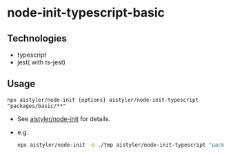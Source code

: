 # node-init-typescript-basic

## Technologies

- typescript
- jest( with ts-jest)

## Usage

```npx aistyler/node-init {options} aistyler/node-init-typescript "packages/basic/**"```

- See [aistyler/node-init](https://github.com/aistyler/node-init) for details.
- e.g.

  ```sh
  npx aistyler/node-init -o ./tmp aistyler/node-init-typescript "packages/basic/**"
  ```
